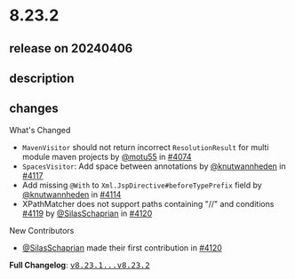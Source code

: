 # 8.23.2

## release on 20240406

## description

## changes

What's Changed

* <code>MavenVisitor</code> should not return incorrect <code>ResolutionResult</code> for multi module maven projects by <a class="user-mention notranslate" data-hovercard-type="user" data-hovercard-url="/users/motu55/hovercard" data-octo-click="hovercard-link-click" data-octo-dimensions="link_type:self" href="https://github.com/motu55">@motu55</a> in <a class="issue-link js-issue-link" data-error-text="Failed to load title" data-id="2168896890" data-permission-text="Title is private" data-url="https://github.com/openrewrite/rewrite/issues/4074" data-hovercard-type="pull_request" data-hovercard-url="/openrewrite/rewrite/pull/4074/hovercard" href="https://github.com/openrewrite/rewrite/pull/4074">#4074</a>
* <code>SpacesVisitor</code>: Add space between annotations by <a class="user-mention notranslate" data-hovercard-type="user" data-hovercard-url="/users/knutwannheden/hovercard" data-octo-click="hovercard-link-click" data-octo-dimensions="link_type:self" href="https://github.com/knutwannheden">@knutwannheden</a> in <a class="issue-link js-issue-link" data-error-text="Failed to load title" data-id="2216521913" data-permission-text="Title is private" data-url="https://github.com/openrewrite/rewrite/issues/4117" data-hovercard-type="pull_request" data-hovercard-url="/openrewrite/rewrite/pull/4117/hovercard" href="https://github.com/openrewrite/rewrite/pull/4117">#4117</a>
* Add missing <code>@With</code> to <code>Xml.JspDirective#beforeTypePrefix</code> field by <a class="user-mention notranslate" data-hovercard-type="user" data-hovercard-url="/users/knutwannheden/hovercard" data-octo-click="hovercard-link-click" data-octo-dimensions="link_type:self" href="https://github.com/knutwannheden">@knutwannheden</a> in <a class="issue-link js-issue-link" data-error-text="Failed to load title" data-id="2213917414" data-permission-text="Title is private" data-url="https://github.com/openrewrite/rewrite/issues/4114" data-hovercard-type="pull_request" data-hovercard-url="/openrewrite/rewrite/pull/4114/hovercard" href="https://github.com/openrewrite/rewrite/pull/4114">#4114</a>
* XPathMatcher does not support paths containing "//" and conditions <a class="issue-link js-issue-link" data-error-text="Failed to load title" data-id="2222770760" data-permission-text="Title is private" data-url="https://github.com/openrewrite/rewrite/issues/4119" data-hovercard-type="issue" data-hovercard-url="/openrewrite/rewrite/issues/4119/hovercard" href="https://github.com/openrewrite/rewrite/issues/4119">#4119</a> by <a class="user-mention notranslate" data-hovercard-type="user" data-hovercard-url="/users/SilasSchaprian/hovercard" data-octo-click="hovercard-link-click" data-octo-dimensions="link_type:self" href="https://github.com/SilasSchaprian">@SilasSchaprian</a> in <a class="issue-link js-issue-link" data-error-text="Failed to load title" data-id="2224578607" data-permission-text="Title is private" data-url="https://github.com/openrewrite/rewrite/issues/4120" data-hovercard-type="pull_request" data-hovercard-url="/openrewrite/rewrite/pull/4120/hovercard" href="https://github.com/openrewrite/rewrite/pull/4120">#4120</a>

New Contributors

* <a class="user-mention notranslate" data-hovercard-type="user" data-hovercard-url="/users/SilasSchaprian/hovercard" data-octo-click="hovercard-link-click" data-octo-dimensions="link_type:self" href="https://github.com/SilasSchaprian">@SilasSchaprian</a> made their first contribution in <a class="issue-link js-issue-link" data-error-text="Failed to load title" data-id="2224578607" data-permission-text="Title is private" data-url="https://github.com/openrewrite/rewrite/issues/4120" data-hovercard-type="pull_request" data-hovercard-url="/openrewrite/rewrite/pull/4120/hovercard" href="https://github.com/openrewrite/rewrite/pull/4120">#4120</a>

<strong>Full Changelog</strong>: <a class="commit-link" href="https://github.com/openrewrite/rewrite/compare/v8.23.1...v8.23.2"><tt>v8.23.1...v8.23.2</tt></a>

